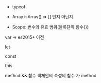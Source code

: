 ###

- typeof
- Array.isArray() => [] 인지 아닌지

- Scope: 변수의 유효 범위(블록단위,함수{})

var => es2015+ 이전

let

const

this

method && 함수
객체안의 속성의 함수 가 method
